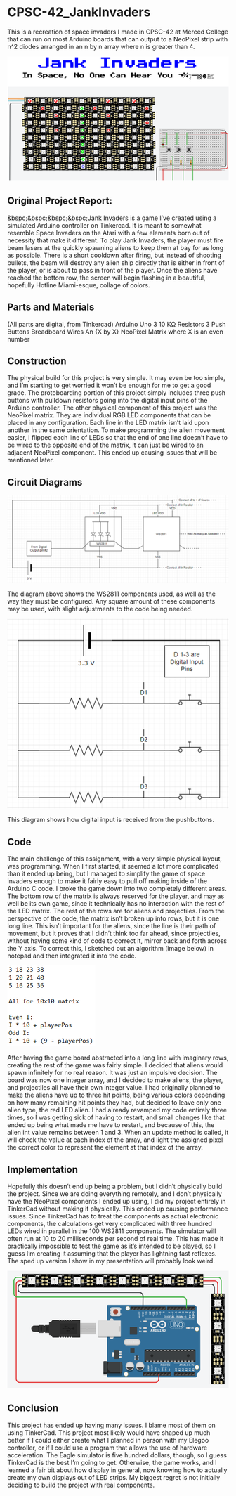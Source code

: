 # CPSC-42_JankInvaders
This is a recreation of space invaders I made in CPSC-42 at Merced College that can run on most Arduino boards that can output to a NeoPixel strip with n^2 diodes arranged in an n by n array where n is greater than 4.

![JankInvaders](images/JankInvaders.png)

## Original Project Report:
&bspc;&bspc;&bspc;&bspc;Jank Invaders is a game I’ve created using a simulated Arduino controller on Tinkercad. It is meant to somewhat resemble Space Invaders on the Atari with a few elements born out of necessity that make it different. To play Jank Invaders, the player must fire beam lasers at the quickly spawning aliens to keep them at bay for as long as possible. There is a short cooldown after firing, but instead of shooting bullets, the beam will destroy any alien ship directly that is either in front of the player, or is about to pass in front of the player. Once the aliens have reached the bottom row, the screen will begin flashing in a beautiful, hopefully Hotline Miami-esque, collage of colors.


## Parts and Materials
    
(All parts are digital, from Tinkercad)
Arduino Uno
3 10 KΩ Resistors
3 Push Buttons
Breadboard
Wires
An {X by X} NeoPixel Matrix where X is an even number


## Construction

The physical build for this project is very simple. It may even be too simple, and I’m starting to get worried it won’t be enough for me to get a good grade. The protoboarding portion of this project simply includes three push buttons with pulldown resistors going into the digital input pins of the Arduino controller. The other physical component of this project was the NeoPixel matrix. They are individual RGB LED components that can be placed in any configuration. Each line in the LED matrix isn’t laid upon another in the same orientation. To make programming the alien movement easier, I flipped each line of LEDs so that the end of one line doesn’t have to be wired to the opposite end of the matrix, it can just be wired to an adjacent NeoPixel component. This ended up causing issues that will be mentioned later.


## Circuit Diagrams

![image5.png](images/image5.png)

The diagram above  shows the WS2811 components used, as well as the way they must be configured. Any square amount of these components may be used, with slight adjustments to the code being needed. 

![image2.png](images/image2.png)

This diagram shows how digital input is received from the pushbuttons.


## Code

The main challenge of this assignment, with a very simple physical layout, was programming. When I first started, it seemed a lot more complicated than it ended up being, but I managed to simplify the game of space invaders enough to make it fairly easy to pull off making inside of the Arduino C code. I broke the game down into two completely different areas. The bottom row of the matrix is always reserved for the player, and may as well be its own game, since it technically has no interaction with the rest of the LED matrix. The rest of the rows are for aliens and projectiles. From the perspective of the code, the matrix isn’t broken up into rows, but it is one long line. This isn’t important for the aliens, since the line is their path of movement, but it proves that I didn’t think too far ahead, since projectiles, without having some kind of code to correct it, mirror back and forth across the Y axis. To correct this, I sketched out an algorithm (image below) in notepad and then integrated it into the code.

![image8.png](images/image8.png)

After having the game board abstracted into a long line with imaginary rows, creating the rest of the game was fairly simple. I decided that aliens would spawn infinitely for no real reason. It was just an impulsive decision. The board was now one integer array, and I decided to make aliens, the player, and projectiles all have their own integer value. I had originally planned to make the aliens have up to three hit points, being various colors depending on how many remaining hit points they had, but decided to leave only one alien type, the red LED alien. I had already revamped my code entirely three times, so I was getting sick of having to restart, and small changes like that ended up being what made me have to restart, and because of this, the alien int value remains between 1 and 3. When an update method is called, it will check the value at each index of the array, and light the assigned pixel the correct color to represent the element at that index of the array. 


## Implementation

Hopefully this doesn’t end up being a problem, but I didn’t physically build the project. Since we are doing everything remotely, and I don’t physically have the NeoPixel components I ended up using, I did my project entirely in TinkerCad without making it physically. This ended up causing performance issues. Since TinkerCad has to treat the components as actual electronic components, the calculations get very complicated with three hundred LEDs wired in parallel in the 100 WS2811 components. The simulator will often run at 10 to 20 milliseconds per second of real time. This has made it practically impossible to test the game as it’s intended to be played, so I guess I’m creating it assuming that the player has lightning fast reflexes. The sped up version I show in my presentation will probably look weird. 

![image1.png](images/image1.png)

## Conclusion

This project has ended up having many issues. I blame most of them on using TinkerCad. This project most likely would have shaped up much better if I could either create what I planned in person with my Elegoo controller, or if I could use a program that allows the use of hardware acceleration. The Eagle simulator is five hundred dollars, though, so I guess TinkerCad is the best I’m going to get. Otherwise, the game works, and I learned a fair bit about how display in general, now knowing how to actually create my own displays out of LED strips. My biggest regret is not initially deciding to build the project with real components.
